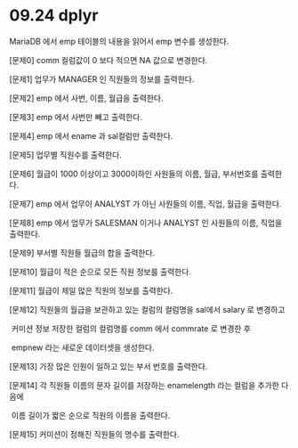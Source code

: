 # 09.24 dplyr

MariaDB 에서 emp 테이블의 내용을 읽어서 emp 변수를 생성한다.

[문제0] comm 컬럼값이 0 보다 적으면 NA 값으로 변경한다.

[문제1] 업무가 MANAGER 인 직원들의 정보를 출력한다.

[문제2] emp 에서 사번, 이름, 월급을 출력한다.

[문제3] emp 에서 사번만 빼고 출력한다.

[문제4] emp 에서 ename 과 sal컬럼만 출력한다.

[문제5] 업무별 직원수를 출력한다.

[문제6] 월급이 1000 이상이고 3000이하인 사원들의 이름, 월급, 부서번호를 출력한다.

[문제7] emp 에서 업무이 ANALYST 가 아닌 사원들의 이름, 직업, 월급을 출력한다.

[문제8] emp 에서 업무가 SALESMAN 이거나 ANALYST 인 사원들의 이름, 직업을 출력한다.

[문제9] 부서별 직원들 월급의 합을 출력한다.

[문제10] 월급이 적은 순으로 모든 직원 정보를 출력한다.

[문제11] 월급이 제일 많은 직원의 정보를 출력한다.

[문제12] 직원들의 월급을 보관하고 있는 컬럼의 컬럼명을 sal에서 salary 로 변경하고

​       커미션 정보 저장한 컬럼의 컬럼명를 comm 에서 commrate 로 변경한 후

​      empnew 라는 새로운 데이터셋을 생성한다.

[문제13] 가장 많은 인원이 일하고 있는 부서 번호를 출력한다.

[문제14] 각 직원들 이름의 문자 길이를 저장하는 enamelength 라는 컬럼을 추가한 다음에

​       이름 길이가 짧은 순으로 직원의 이름을 출력한다.

[문제15] 커미션이 정해진 직원들의 명수를 출력한다.